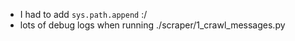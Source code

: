 * I had to add `sys.path.append` :/
* lots of debug logs when running ./scraper/1_crawl_messages.py

